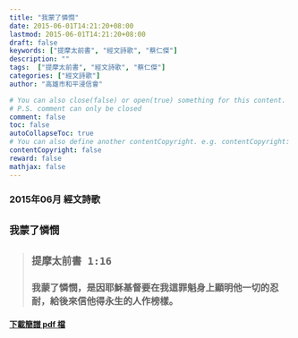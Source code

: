 ```yaml
---
title: "我蒙了憐憫"
date: 2015-06-01T14:21:20+08:00
lastmod: 2015-06-01T14:21:20+08:00
draft: false
keywords: ["提摩太前書", "經文詩歌", "蔡仁傑"]
description: ""
tags:  ["提摩太前書", "經文詩歌", "蔡仁傑"]
categories: ["經文詩歌"]
author: "高雄市和平浸信會"

# You can also close(false) or open(true) something for this content.
# P.S. comment can only be closed
comment: false
toc: false
autoCollapseToc: true
# You can also define another contentCopyright. e.g. contentCopyright: "This is another copyright."
contentCopyright: false
reward: false
mathjax: false
---
```


### 2015年06月 經文詩歌

## `我蒙了憐憫`

> ## `提摩太前書 1:16`
> 
> ### 我蒙了憐憫，是因耶穌基督要在我這罪魁身上顯明他一切的忍耐，給後來信他得永生的人作榜樣。

#### [下載簡譜 pdf 檔](/pdf-h/h201506.pdf "我蒙了憐憫")